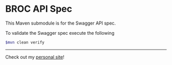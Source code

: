 # BROC API Spec

This Maven submodule is for the Swagger API spec.

To validate the Swagger spec execute the following

```bash
$mvn clean verify
```

---

Check out my [personal site](https://andrewboutin.com)!
